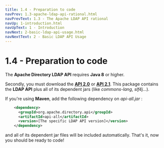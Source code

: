 ```yaml
---
title: 1.4 - Preparation to code
navPrev: 1.3-apache-ldap-api-rational.html
navPrevText: 1.3 - The Apache LDAP API rational
navUp: 1-introduction.html
navUpText: 1 - Introduction
navNext: 2-basic-ldap-api-usage.html
navNextText: 2 - Basic LDAP API Usage
---
```


# 1.4 - Preparation to code

The **Apache Directory LDAP API** requires **Java 8** or higher. 

Secondly, you must download the **[API 2.0](https://directory.apache.org/api/downloads-2.html)** or **[API 2.1](https://directory.apache.org/api/downloads-2.html)**. This package contains the **LDAP API** plus all of its dependent jars (like _commons-lang_, _slf4j_...).

If you're using **Maven**, add the following dependency on _api-all.jar_ :

```XML
    <dependency>
      <groupId>org.apache.directory.api</groupId>
      <artifactId>api-all</artifactId>
      <version>[The specific LDAP API version]</version>
    </dependency>
```

and all of its dependent jar files will be included automatically.  That's it, now you should be ready to code!
